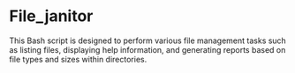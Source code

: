﻿# File_janitor

 This Bash script is designed to perform various file management tasks such as listing files, displaying help information, and generating reports based on file types and sizes within directories.
